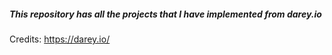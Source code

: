 ##### This repository has all the projects that I have implemented from darey.io

Credits: https://darey.io/

